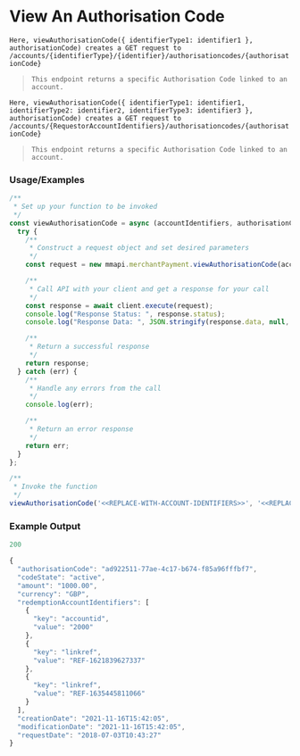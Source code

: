 # View An Authorisation Code

`Here, viewAuthorisationCode({ identifierType1: identifier1 }, authorisationCode) creates a GET request to /accounts/{identifierType}/{identifier}/authorisationcodes/{authorisationCode}`

> `This endpoint returns a specific Authorisation Code linked to an account.`

`Here, viewAuthorisationCode({ identifierType1: identifier1, identifierType2: identifier2, identifierType3: identifier3 }, authorisationCode) creates a GET request to /accounts/{RequestorAccountIdentifiers}/authorisationcodes/{authorisationCode}`

> `This endpoint returns a specific Authorisation Code linked to an account.`

### Usage/Examples

```javascript
/**
 * Set up your function to be invoked
 */
const viewAuthorisationCode = async (accountIdentifiers, authorisationCode) => {
  try {
    /**
     * Construct a request object and set desired parameters
     */
    const request = new mmapi.merchantPayment.viewAuthorisationCode(accountIdentifiers, authorisationCode);

    /**
     * Call API with your client and get a response for your call
     */
    const response = await client.execute(request);
    console.log("Response Status: ", response.status);
    console.log("Response Data: ", JSON.stringify(response.data, null, 4));

    /**
     * Return a successful response
     */
    return response;
  } catch (err) {
    /**
     * Handle any errors from the call
     */
    console.log(err);

    /**
     * Return an error response
     */
    return err;
  }
};

/**
 * Invoke the function
 */
viewAuthorisationCode('<<REPLACE-WITH-ACCOUNT-IDENTIFIERS>>', '<<REPLACE-WITH-AUTHORISATION-CODE>>');
```

### Example Output

```javascript
200

{
  "authorisationCode": "ad922511-77ae-4c17-b674-f85a96fffbf7",
  "codeState": "active",
  "amount": "1000.00",
  "currency": "GBP",
  "redemptionAccountIdentifiers": [
    {
      "key": "accountid",
      "value": "2000"
    },
    {
      "key": "linkref",
      "value": "REF-1621839627337"
    },
    {
      "key": "linkref",
      "value": "REF-1635445811066"
    }
  ],
  "creationDate": "2021-11-16T15:42:05",
  "modificationDate": "2021-11-16T15:42:05",
  "requestDate": "2018-07-03T10:43:27"
}
```


